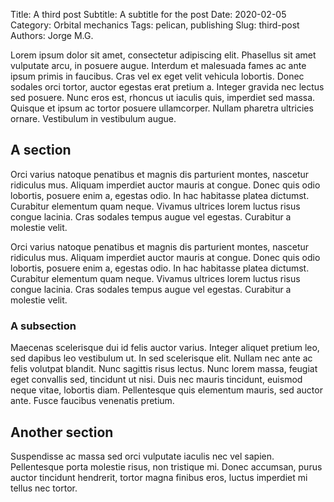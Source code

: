 Title: A third post
Subtitle: A subtitle for the post
Date: 2020-02-05
Category: Orbital mechanics
Tags: pelican, publishing
Slug: third-post
Authors: Jorge M.G.

Lorem ipsum dolor sit amet, consectetur adipiscing elit. Phasellus sit amet
vulputate arcu, in posuere augue. Interdum et malesuada fames ac ante ipsum
primis in faucibus. Cras vel ex eget velit vehicula lobortis. Donec sodales orci
tortor, auctor egestas erat pretium a. Integer gravida nec lectus sed posuere.
Nunc eros est, rhoncus ut iaculis quis, imperdiet sed massa. Quisque et ipsum ac
tortor posuere ullamcorper. Nullam pharetra ultricies ornare. Vestibulum in
vestibulum augue.

## A section
Orci varius natoque penatibus et magnis dis parturient montes, nascetur
ridiculus mus. Aliquam imperdiet auctor mauris at congue. Donec quis odio
lobortis, posuere enim a, egestas odio. In hac habitasse platea dictumst.
Curabitur elementum quam neque. Vivamus ultrices lorem luctus risus congue
lacinia. Cras sodales tempus augue vel egestas. Curabitur a molestie velit.

Orci varius natoque penatibus et magnis dis parturient montes, nascetur
ridiculus mus. Aliquam imperdiet auctor mauris at congue. Donec quis odio
lobortis, posuere enim a, egestas odio. In hac habitasse platea dictumst.
Curabitur elementum quam neque. Vivamus ultrices lorem luctus risus congue
lacinia. Cras sodales tempus augue vel egestas. Curabitur a molestie velit.

### A subsection
Maecenas scelerisque dui id felis auctor varius. Integer aliquet pretium leo,
sed dapibus leo vestibulum ut. In sed scelerisque elit. Nullam nec ante ac felis
volutpat blandit. Nunc sagittis risus lectus. Nunc lorem massa, feugiat eget
convallis sed, tincidunt ut nisi. Duis nec mauris tincidunt, euismod neque
vitae, lobortis diam. Pellentesque quis elementum mauris, sed auctor ante. Fusce
faucibus venenatis pretium. 

## Another section
Suspendisse ac massa sed orci vulputate iaculis nec
vel sapien. Pellentesque porta molestie risus, non tristique mi. Donec accumsan,
purus auctor tincidunt hendrerit, tortor magna finibus eros, luctus imperdiet mi
tellus nec tortor.

